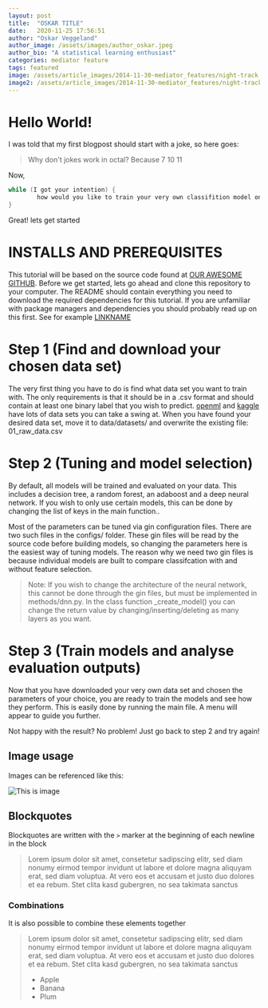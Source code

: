 ```yaml
---
layout: post
title:  "OSKAR TITLE"
date:   2020-11-25 17:56:51
author: "Oskar Veggeland"
author_image: /assets/images/author_oskar.jpeg
author_bio: "A statistical learning enthusiast"
categories: mediator feature
tags: featured
image: /assets/article_images/2014-11-30-mediator_features/night-track.JPG
image2: /assets/article_images/2014-11-30-mediator_features/night-track-mobile.JPG
---
```


# Hello World!
I was told that my first blogpost should start with a joke, so here goes:
>Why don't jokes work in octal? Because 7 10 11

Now, 

```cpp
while (I got your intention) {
        how would you like to train your very own classifition model on the data set of your choosing?
}
```
Great! lets get started


# INSTALLS AND PREREQUISITES
This tutorial will be based on the source code found at [OUR AWESOME GITHUB](https://github.com/alexaor/tdt4173).
Before we get started, lets go ahead and clone this repository to your computer.
The README should contain everything you need to download the required dependencies for this tutorial. 
If you are unfamiliar with package managers and dependencies you should probably read up on this first. See for example [LINKNAME](https://www.dabapps.com/blog/introduction-to-pip-and-virtualenv-python/)


# Step 1 (Find and download your chosen data set)
The very first thing you have to do is find what data set you want to train with. The only 
requirements is that it should be in a .csv format and should contain at least one binary label that you wish to predict.
[openml](https://www.openml.org/home) and [kaggle](https://www.kaggle.com/datasets) have lots of data sets you can take a swing at. 
When you have found your desired data set, move it to data/datasets/ and overwrite the existing file: 01_raw_data.csv

# Step 2 (Tuning and model selection)
By default, all models will be trained and evaluated on your data. This includes a decision tree, a random forest, an adaboost and a deep neural network.
If you wish to only use certain models, this can be done by changing the list of keys in the main function..

Most of the parameters can be tuned via gin configuration files. There are two such files in the configs/ folder.
These gin files will be read by the source code before building models, so changing the parameters here is the easiest way of tuning models.
The reason why we need two gin files is because individual models are built to compare classifcation with and without feature selection. 

> Note: If you wish to change the architecture of the neural network, this cannot be done through the gin files, but must be implemented in methods/dnn.py.
In the class function _create_model() you can change the return value by changing/inserting/deleting as many layers as you want. 

# Step 3 (Train models and analyse evaluation outputs)
Now that you have downloaded your very own data set and chosen the parameters of your choice, you are ready to train the models and see how they perform.
This is easily done by running the main file. A menu will appear to guide you further.

Not happy with the result? No problem! Just go back to step 2 and try again!






## Image usage
Images can be referenced like this:

![This is image](/tdt4173/assets/images/author_alex.jpg)


## Blockquotes
Blockquotes are written with the `>` marker at the beginning of each newline in the block
>Lorem ipsum dolor sit amet, consetetur sadipscing elitr, sed diam nonumy eirmod tempor invidunt ut labore et dolore magna aliquyam erat, sed diam voluptua. At vero eos et accusam et justo duo dolores et ea rebum. Stet clita kasd gubergren, no sea takimata sanctus


### Combinations 
It is also possible to combine these elements together

>Lorem ipsum dolor sit amet, consetetur sadipscing elitr, sed diam nonumy eirmod tempor invidunt ut labore et dolore magna aliquyam erat, sed diam voluptua. At vero eos et accusam et justo duo dolores et ea rebum. Stet clita kasd gubergren, no sea takimata sanctus
>
> - Apple
> - Banana
> - Plum
